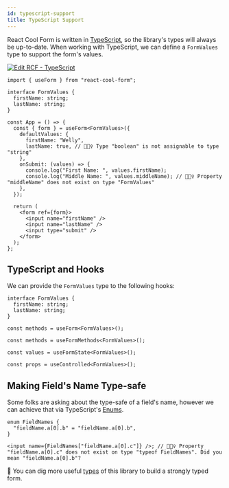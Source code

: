 ```yaml
---
id: typescript-support
title: TypeScript Support
---
```


React Cool Form is written in [TypeScript](https://www.typescriptlang.org), so the library's types will always be up-to-date. When working with TypeScript, we can define a `FormValues` type to support the form's values.

[![Edit RCF - TypeScript](https://codesandbox.io/static/img/play-codesandbox.svg)](https://codesandbox.io/s/rcf-typescript-46x8n?fontsize=14&hidenavigation=1&theme=dark)

```tsx
import { useForm } from "react-cool-form";

interface FormValues {
  firstName: string;
  lastName: string;
}

const App = () => {
  const { form } = useForm<FormValues>({
    defaultValues: {
      firstName: "Welly",
      lastName: true, // 🙅🏻‍♀️ Type "boolean" is not assignable to type "string"
    },
    onSubmit: (values) => {
      console.log("First Name: ", values.firstName);
      console.log("Middle Name: ", values.middleName); // 🙅🏻‍♀️ Property "middleName" does not exist on type "FormValues"
    },
  });

  return (
    <form ref={form}>
      <input name="firstName" />
      <input name="lastName" />
      <input type="submit" />
    </form>
  );
};
```

## TypeScript and Hooks

We can provide the `FormValues` type to the following hooks:

```tsx
interface FormValues {
  firstName: string;
  lastName: string;
}

const methods = useForm<FormValues>();

const methods = useFormMethods<FormValues>();

const values = useFormState<FormValues>();

const props = useControlled<FormValues>();
```

## Making Field's Name Type-safe

Some folks are asking about the type-safe of a field's name, however we can achieve that via TypeScript's [Enums](https://www.typescriptlang.org/docs/handbook/enums.html).

```tsx
enum FieldNames {
  "fieldName.a[0].b" = "fieldName.a[0].b",
}

<input name={FieldNames["fieldName.a[0].c"]} />; // 🙅🏻‍♀️ Property "fieldName.a[0].c" does not exist on type "typeof FieldNames". Did you mean "fieldName.a[0].b"?
```

🧐 You can dig more useful [types](https://github.com/wellyshen/react-cool-form/blob/master/src/types/react-cool-form.d.ts) of this library to build a strongly typed form.
